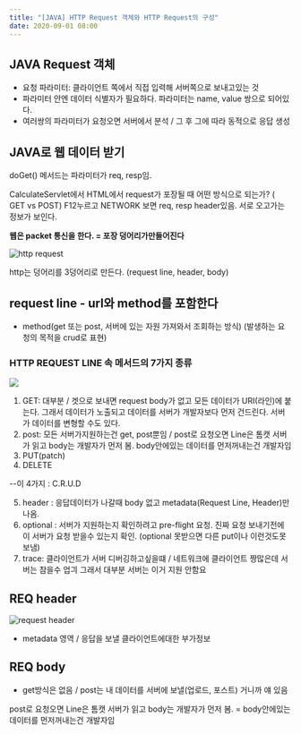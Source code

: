 ```yaml
---
title: "[JAVA] HTTP Request 객체와 HTTP Request의 구성"
date: 2020-09-01 08:00
---
```


## JAVA Request 객체

- 요청 파라미터: 클라이언트 쪽에서 직접 입력해 서버쪽으로 보내고있는 것
- 파라미터 안엔 데이터 식별자가 필요하다. 파라미터는 name, value 쌍으로 되어있다.
- 여러쌍의 파라미터가 요청오면 서버에서 분석 / 그 후 그에 따라 동적으로 응답 생성

## JAVA로 웹 데이터 받기

doGet() 메서드는 파라미터가 req, resp임.

CalculateServlet에서 HTML에서 request가 포장될 때 어떤 방식으로 되는가? ( GET vs POST)
F12누르고 NETWORK 보면 req, resp header있음. 서로 오고가는 정보가 보인다.

**웹은 packet 통신을 한다. = 포장 덩어리가만들어진다**

![http request](https://img1.daumcdn.net/thumb/R1280x0/?scode=mtistory2&fname=https%3A%2F%2Fblog.kakaocdn.net%2Fdn%2FxZRBU%2FbtqHp6F9BsW%2F03SeylnDkBQF6vYkNirkyK%2Fimg.png)

http는 덩어리를 3덩어리로 만든다. (request line, header, body)

## request line - url와 method를 포함한다

- method(get 또는 post, 서버에 있는 자원 가져와서 조회하는 방식) (발생하는 요청의 목적을 crud로 표현)

### HTTP REQUEST LINE 속 메서드의 7가지 종류

![](https://img1.daumcdn.net/thumb/R1280x0/?scode=mtistory2&fname=https%3A%2F%2Fblog.kakaocdn.net%2Fdn%2FbhA4uy%2FbtqHoWiTYJ9%2FalWx4H8zfcAkP9NlHfQpe1%2Fimg.png)

1. GET: 대부분 / 겟으로 보내면 request body가 없고 모든 데이터가 URI(라인)에 붙는다. 그래서 데이터가 노출되고 데이터를 서버가 개발자보다 먼저 건드린다. 서버가 데이터를 변형할 수도 있다.
2. post: 모든 서버가지원하는건 get, post뿐임 / post로 요청오면 Line은 톰캣 서버가 읽고 body는 개발자가 먼저 봄. body안에있는 데이터를 먼저꺼내는건 개발자임
3. PUT(patch)
4. DELETE

--이 4가지 : C.R.U.D

5. header : 응답데이터가 나갈때 body 없고 metadata(Request Line, Header)만 나옴.
6. optional : 서버가 지원하는지 확인하려고 pre-flight 요청. 진짜 요청 보내기전에 이 서버가 요청 받을수 있는지 확인. (optional 못받으면 다른 put이나 이런것도못보냄)
7. trace: 클라이언트가 서버 디버깅하고싶을떄 / 네트워크에 클라이언트 짱많은데 서버는 참을수 업긔 그래서 대부분 서버는 이거 지원 안함요

## REQ header

![request header](https://img1.daumcdn.net/thumb/R1280x0/?scode=mtistory2&fname=https%3A%2F%2Fblog.kakaocdn.net%2Fdn%2FbsLH63%2FbtqHzE81nfb%2FRoGygutVjZOvbTCa3RS4xk%2Fimg.png)

- metadata 영역 / 응답을 보낼 클라이언트에대한 부가정보

## REQ body

- get방식은 없음 / post는 내 데이터를 서버에 보낼(업로드, 포스트) 거니까 얘 있음

post로 요청오면 Line은 톰캣 서버가 읽고 body는 개발자가 먼저 봄.
= body안에있는 데이터를 먼저꺼내는건 개발자임

